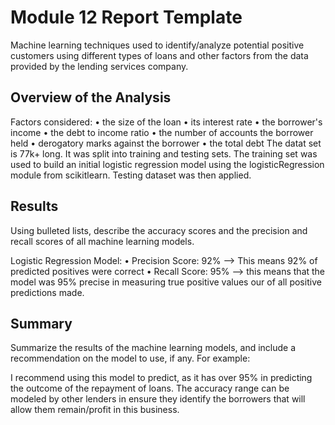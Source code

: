 # Module 12 Report Template
Machine learning techniques used to identify/analyze potential positive customers using different types of loans and other factors from the data provided by the lending services company.
## Overview of the Analysis
Factors considered:
•	the size of the loan
•	its interest rate
•	the borrower's income
•	the debt to income ratio
•	the number of accounts the borrower held
•	derogatory marks against the borrower
•	the total debt
The datat set is 77k+ long. It was split into training and testing sets. The training set was used to build an initial logistic regression model using the logisticRegression module from scikitlearn. Testing dataset was then applied. 

## Results

Using bulleted lists, describe the accuracy scores and the precision and recall scores of all machine learning models.

Logistic Regression Model:
•	Precision Score: 92% --> This means 92% of predicted positives were correct
•	Recall Score: 95% --> this means that the model was 95% precise in measuring true positive values our of all positive predictions made.

## Summary

Summarize the results of the machine learning models, and include a recommendation on the model to use, if any. For example:

I recommend using this model to predict, as it has over 95% in predicting the outcome of the repayment of loans. The accuracy range can be modeled by other lenders in ensure they identify the borrowers that will allow them remain/profit in this business.


